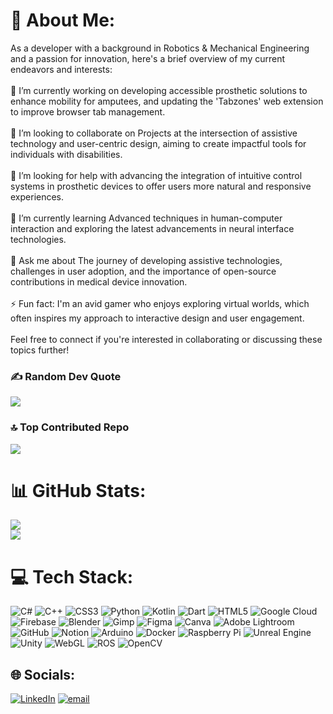 # 💫 About Me:
As a developer with a background in Robotics & Mechanical Engineering and a passion for innovation, here's a brief overview of my current endeavors and interests:<br><br>🔭 I’m currently working on developing accessible prosthetic solutions to enhance mobility for amputees, and updating the 'Tabzones' web extension to improve browser tab management.<br><br>👯 I’m looking to collaborate on Projects at the intersection of assistive technology and user-centric design, aiming to create impactful tools for individuals with disabilities.<br><br>🤝 I’m looking for help with advancing the integration of intuitive control systems in prosthetic devices to offer users more natural and responsive experiences.<br><br>🌱 I’m currently learning Advanced techniques in human-computer interaction and exploring the latest advancements in neural interface technologies.<br><br>💬 Ask me about The journey of developing assistive technologies, challenges in user adoption, and the importance of open-source contributions in medical device innovation.<br><br>⚡ Fun fact: I'm an avid gamer who enjoys exploring virtual worlds, which often inspires my approach to interactive design and user engagement.<br><br>Feel free to connect if you're interested in collaborating or discussing these topics further!

### ✍️ Random Dev Quote
![](https://quotes-github-readme.vercel.app/api?type=horizontal&theme=merko)

### 🔝 Top Contributed Repo
![](https://github-contributor-stats.vercel.app/api?username=GamingRadar&limit=5&theme=blue-green&combine_all_yearly_contributions=true)

# 📊 GitHub Stats:
![](https://nirzak-streak-stats.vercel.app/?user=GamingRadar&theme=dark&hide_border=true)<br/>
![](https://github-readme-stats.vercel.app/api/top-langs/?username=GamingRadar&theme=dark&hide_border=true&include_all_commits=false&count_private=false&layout=compact)

# 💻 Tech Stack:
![C#](https://img.shields.io/badge/c%23-%23239120.svg?style=flat&logo=csharp&logoColor=white) ![C++](https://img.shields.io/badge/c++-%2300599C.svg?style=flat&logo=c%2B%2B&logoColor=white) ![CSS3](https://img.shields.io/badge/css3-%231572B6.svg?style=flat&logo=css3&logoColor=white) ![Python](https://img.shields.io/badge/python-3670A0?style=flat&logo=python&logoColor=ffdd54) ![Kotlin](https://img.shields.io/badge/kotlin-%237F52FF.svg?style=flat&logo=kotlin&logoColor=white) ![Dart](https://img.shields.io/badge/dart-%230175C2.svg?style=flat&logo=dart&logoColor=white) ![HTML5](https://img.shields.io/badge/html5-%23E34F26.svg?style=flat&logo=html5&logoColor=white) ![Google Cloud](https://img.shields.io/badge/GoogleCloud-%234285F4.svg?style=flat&logo=google-cloud&logoColor=white) ![Firebase](https://img.shields.io/badge/firebase-a08021?style=flat&logo=firebase&logoColor=ffcd34) ![Blender](https://img.shields.io/badge/blender-%23F5792A.svg?style=flat&logo=blender&logoColor=white) ![Gimp](https://img.shields.io/badge/Gimp-657D8B?style=flat&logo=gimp&logoColor=FFFFFF) ![Figma](https://img.shields.io/badge/figma-%23F24E1E.svg?style=flat&logo=figma&logoColor=white) ![Canva](https://img.shields.io/badge/Canva-%2300C4CC.svg?style=flat&logo=Canva&logoColor=white) ![Adobe Lightroom](https://img.shields.io/badge/Adobe%20Lightroom-31A8FF.svg?style=flat&logo=Adobe%20Lightroom&logoColor=white) ![GitHub](https://img.shields.io/badge/github-%23121011.svg?style=flat&logo=github&logoColor=white) ![Notion](https://img.shields.io/badge/Notion-%23000000.svg?style=flat&logo=notion&logoColor=white) ![Arduino](https://img.shields.io/badge/-Arduino-00979D?style=flat&logo=Arduino&logoColor=white) ![Docker](https://img.shields.io/badge/docker-%230db7ed.svg?style=flat&logo=docker&logoColor=white) ![Raspberry Pi](https://img.shields.io/badge/-Raspberry_Pi-C51A4A?style=flat&logo=Raspberry-Pi) ![Unreal Engine](https://img.shields.io/badge/unrealengine-%23313131.svg?style=flat&logo=unrealengine&logoColor=white) ![Unity](https://img.shields.io/badge/unity-%23000000.svg?style=flat&logo=unity&logoColor=white) ![WebGL](https://img.shields.io/badge/WebGL-990000?logo=webgl&logoColor=white&style=flat) ![ROS](https://img.shields.io/badge/ros-%230A0FF9.svg?style=flat&logo=ros&logoColor=white) ![OpenCV](https://img.shields.io/badge/opencv-%23white.svg?style=flat&logo=opencv&logoColor=white)

## 🌐 Socials:
[![LinkedIn](https://img.shields.io/badge/LinkedIn-%230077B5.svg?logo=linkedin&logoColor=white)](https://linkedin.com/in/https://www.linkedin.com/in/devashishtambade/) [![email](https://img.shields.io/badge/Email-D14836?logo=gmail&logoColor=white)](mailto:devashishtambade.dev@gmail.com) 




<!-- Proudly created with GPRM ( https://gprm.itsvg.in ) -->
